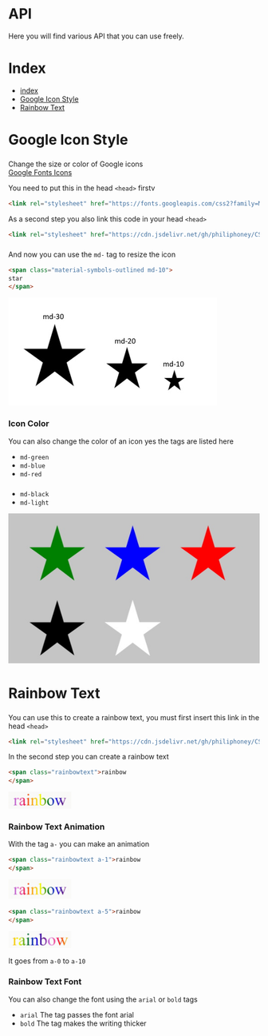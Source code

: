 # API
Here you will find various API that you can use freely.

# Index

- [index](#index)
- [Google Icon Style](#google-icon-style)
- [Rainbow Text](#rainbow-text)

# Google Icon Style
###
Change the size or color of Google icons <br/> 
[Google Fonts Icons](https://fonts.google.com/icons)

You need to put this in the head `<head>` firstv 
```html
<link rel="stylesheet" href="https://fonts.googleapis.com/css2?family=Material+Symbols+Outlined:opsz,wght,FILL,GRAD@20..48,100..700,0..1,-50..200" />
```

As a second step you also link this code in your head `<head>`
```html
<link rel="stylesheet" href="https://cdn.jsdelivr.net/gh/philiphoney/CSS-API@main/css-api/google-icon-style.css" />
```
###
And now you can use the `md-` tag to resize the icon
```html
<span class="material-symbols-outlined md-10">
star
</span>
```

![](./public/assets/img/stars.jpg)

### Icon Color
You can also change the color of an icon yes the tags are listed here
- `md-green`
- `md-blue`
- `md-red`
###
- `md-black`
- `md-light`

![](./public/assets/img/stars-color.jpg)

# Rainbow Text
###
You can use this to create a rainbow text, you must first insert this link in the head `<head>`
```html
<link rel="stylesheet" href="https://cdn.jsdelivr.net/gh/philiphoney/CSS-API@main/css-api/rainbow-text.css" />
```

In the second step you can create a rainbow text
```html
<span class="rainbowtext">rainbow
</span>
```
<img src="./public/assets/img/rainbow.jpg" alt="drawing" width="25%"/>

### Rainbow Text Animation
With the tag `a-` you can make an animation
```html
<span class="rainbowtext a-1">rainbow
</span>
```
<img src="./public/assets/img/rainbow%20%20animation%201.gif" alt="drawing" width="25%"/>

```html
<span class="rainbowtext a-5">rainbow
</span>
```
<img src="./public/assets/img/rainbow%20%20animation%205.gif" alt="drawing" width="25%"/>

It goes from `a-0` to `a-10`

### Rainbow Text Font

You can also change the font using the `arial` or `bold` tags

- `arial` The tag passes the font arial
- `bold` The tag makes the writing thicker